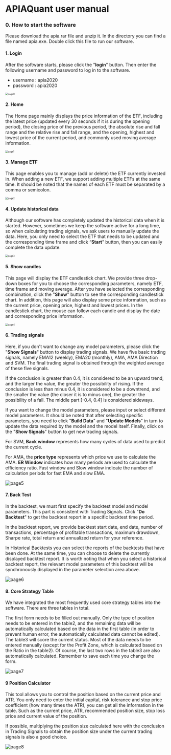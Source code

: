 # APIAQuant user manual

### 0. How to start the software

Please download the apia.rar file and unzip it. In the directory you can find a file named apia.exe. Double click this file to run our software.



#### 1. Login

After the software starts, please click the "**login**" button. Then enter the following username and password to log in to the software.

- username : apia2020
- password : apia2020



<img src="D:\A-UTC\1PEDAGOGIQUE\P2020\TN10\iQuant\images\page0.jpg" alt="page0" style="zoom: 50%;" />



#### 2. Home

The Home page mainly displays the price information of the ETF, including the latest price (updated every 30 seconds if it is during the opening period), the closing price of the previous period, the absolute rise and fall range and the relative rise and fall range, and the opening, highest and lowest price of the current period, and commonly used moving average information.



<img src="D:\A-UTC\1PEDAGOGIQUE\P2020\TN10\iQuant\images\page1.jpg" alt="page1" style="zoom: 50%;" />



#### 3. Manage ETF

This page enables you to manage (add or delete) the ETF currently invested in.
When adding a new ETF, we support adding multiple ETFs at the same time. It should be noted that the names of each ETF must be separated by a comma or semicolon.



<img src="D:\A-UTC\1PEDAGOGIQUE\P2020\TN10\iQuant\images\page2.jpg" alt="page2" style="zoom:50%;" />



#### 4. Update historical data

Although our software has completely updated the historical data when it is started. However, sometimes we keep the software active for a long time, so when calculating trading signals, we ask users to manually update the data. Here, you only need to select the ETF that needs to be updated and the corresponding time frame and click “**Start**” button, then you can easily complete the data update.



<img src="D:\A-UTC\1PEDAGOGIQUE\P2020\TN10\iQuant\images\page3.jpg" alt="page3" style="zoom:50%;" />



#### 5. Show candles

This page will display the ETF candlestick chart. We provide three drop-down boxes for you to choose the corresponding parameters, namely ETF, time frame and moving average. After you have selected the corresponding combination, click the "**Show**" button to see the corresponding candlestick chart. In addition, this page will also display some price information, such as the current price, opening price, highest and lowest prices. In the candlestick chart, the mouse can follow each candle and display the date and corresponding price information.



<img src="D:\A-UTC\1PEDAGOGIQUE\P2020\TN10\iQuant\images\page4.jpg" alt="page4" style="zoom:50%;" />



#### 6. Trading signals

Here, if you don't want to change any model parameters, please click the "**Show Signals**" button to display trading signals. We have five basic trading signals, namely EMA12 (weekly), EMA20 (monthly), AMA, AMA Direction and SVM. The final trading signal is obtained through the weighted average of these five signals. 

If the conclusion is greater than 0.4, it is considered to be an upward trend, and the larger the value, the greater the possibility of rising. If the conclusion is less than minus 0.4, it is considered to be a downtrend, and the smaller the value (the closer it is to minus one), the greater the possibility of a fall. The middle part [-0.4, 0.4] is considered sideways.

If you want to change the model parameters, please input or select different model parameters. It should be noted  that after selecting specific parameters, you need to click "**Build Data**" and "**Update Models**" in turn to update the data required by the model and the model itself. Finally, click on the "**Show Signals**" button to get new trading signals.

For SVM, **Back window** represents how many cycles of data used to predict the current cycle.

For AMA, the **price type** represents which price we use to calculate the AMA. **ER Window** indicates how many periods are used to calculate the efficiency ratio. Fast window and Slow window indicate the number of calculation periods for fast EMA and slow EMA.

![page5](D:\A-UTC\1PEDAGOGIQUE\P2020\TN10\iQuant\images\page5.jpg)



#### 7. Back Test

In the backtest, we must first specify the backtest model and model parameters. This part is consistent with Trading Signals. Click "**Do Backtest**" to get the backtest report in a specific backtest time period.

In the backtest report, we provide backtest start date, end date, number of transactions, percentage of profitable transactions, maximum drawdown, Sharpe rate, total return and annualized return for your reference.

In Historical Backtests you can select the reports of the backtests that have been done. At the same time, you can choose to delete the currently displayed backtest report. It is worth noting that when you select a historical backtest report, the relevant model parameters of this backtest will be synchronously displayed in the parameter selection area above.



![page6](D:\A-UTC\1PEDAGOGIQUE\P2020\TN10\iQuant\images\page6.jpg)



#### 8. Core Strategy Table

We have integrated the most frequently used core strategy tables into the software. There are three tables in total. 

The first form needs to be filled out manually. Only the type of position needs to be entered in the table2, and the remaining data will be automatically calculated based on the data in the first table (in order to prevent human error, the automatically calculated data cannot be edited). The table3 will score the current status. Most of the data needs to be entered manually (except for the Profit Zone, which is calculated based on the Ratio in the table2). Of course, the last two rows in the table3 are also automatically calculated. Remember to save each time you change the form.

![page7](D:\A-UTC\1PEDAGOGIQUE\P2020\TN10\iQuant\images\page7.jpg)



#### 9 Position Calculator

This tool allows you to control the position based on the current price and ATR. You only need to enter the initial capital, risk tolerance and stop price coefficient (how many times the ATR), you can get all the information in the table. Such as the current price, ATR, recommended position size, stop loss price and current value of the position.

If possible, multiplying the position size calculated here with the conclusion in Trading Signals to obtain the position size under the current trading signals is also a good choice.

![page8](D:\A-UTC\1PEDAGOGIQUE\P2020\TN10\iQuant\images\page8.jpg)